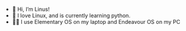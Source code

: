 - 👋 Hi, I’m Linus!
- 👀 I love Linux, and is currently learning python.
- 🧑‍💻 I use Elementary OS on my laptop and Endeavour OS on my PC

<!---
Linus20109/Linus20109 is a ✨ special ✨ repository because its `README.md` (this file) appears on your GitHub profile.
You can click the Preview link to take a look at your changes.
--->
